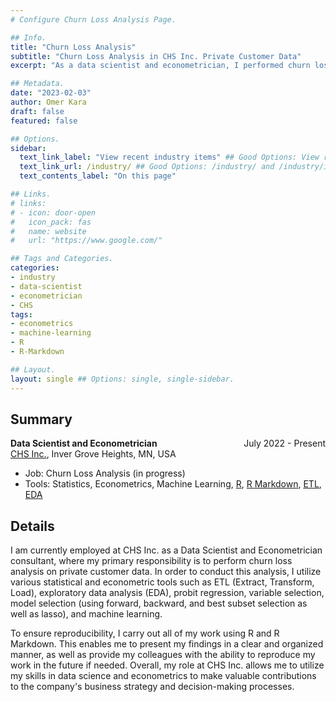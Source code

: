 ```yaml
---
# Configure Churn Loss Analysis Page.

## Info.
title: "Churn Loss Analysis"
subtitle: "Churn Loss Analysis in CHS Inc. Private Customer Data"
excerpt: "As a data scientist and econometrician, I performed churn loss analysis on CHS Inc. private customer data." ## Shown on the Industry Main Page, but does not shown on the Industry Page.

## Metadata.
date: "2023-02-03"
author: Omer Kara
draft: false
featured: false

## Options.
sidebar:
  text_link_label: "View recent industry items" ## Good Options: View recent industry items and Subscribe via RSS.
  text_link_url: /industry/ ## Good Options: /industry/ and /industry/index.xml.
  text_contents_label: "On this page"

## Links.
# links:
# - icon: door-open
#   icon_pack: fas
#   name: website
#   url: "https://www.google.com/"

## Tags and Categories.
categories:
- industry
- data-scientist
- econometrician
- CHS
tags:
- econometrics
- machine-learning
- R
- R-Markdown

## Layout.
layout: single ## Options: single, single-sidebar.
---
```




## Summary
<div style="overflow: hidden; margin-bottom: -14px;">
  <span style="float: left; text-align: left;"><b>Data Scientist and Econometrician</b></span>
  <span style="float: right; text-align: right;">July 2022 - Present</span>
</div>

[CHS Inc.](https://www.chsinc.com/), Inver Grove Heights, MN, USA
- Job: Churn Loss Analysis (in progress)
- Tools: Statistics, Econometrics, Machine Learning, [R](http://www.r-project.org/), [R Markdown](http://rmarkdown.rstudio.com/), [ETL](https://en.wikipedia.org/wiki/Extract,_transform,_load), [EDA](https://en.wikipedia.org/wiki/Exploratory_data_analysis)

## Details
I am currently employed at CHS Inc. as a Data Scientist and Econometrician consultant, where my primary responsibility is to perform churn loss analysis on private customer data. In order to conduct this analysis, I utilize various statistical and econometric tools such as ETL (Extract, Transform, Load), exploratory data analysis (EDA), probit regression, variable selection, model selection (using forward, backward, and best subset selection as well as lasso), and machine learning.

To ensure reproducibility, I carry out all of my work using R and R Markdown. This enables me to present my findings in a clear and organized manner, as well as provide my colleagues with the ability to reproduce my work in the future if needed. Overall, my role at CHS Inc. allows me to utilize my skills in data science and econometrics to make valuable contributions to the company's business strategy and decision-making processes.

